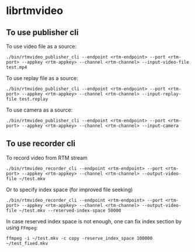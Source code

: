 # librtmvideo
## To use publisher cli

To use video file as a source:
```shell
./bin/rtmvideo_publisher_cli --endpoint <rtm-endpoint> --port <rtm-port> --appkey <rtm-appkey> --channel <rtm-channel> --input-video-file test.mp4
```

To use replay file as a source:
```shell
./bin/rtmvideo_publisher_cli --endpoint <rtm-endpoint> --port <rtm-port> --appkey <rtm-appkey> --channel <rtm-channel> --input-replay-file test.replay
```

To use camera as a source:
```shell
./bin/rtmvideo_publisher_cli --endpoint <rtm-endpoint> --port <rtm-port> --appkey <rtm-appkey> --channel <rtm-channel> --input-camera
```

## To use recorder cli

To record video from RTM stream
```shell
./bin/rtmvideo_recorder_cli --endpoint <rtm-endpoint> --port <rtm-port> --appkey <rtm-appkey> --channel <rtm-channel> --output-video-file ~/test.mkv
```

Or to specify index space (for improved file seeking)
```shell
./bin/rtmvideo_recorder_cli --endpoint <rtm-endpoint> --port <rtm-port> --appkey <rtm-appkey> --channel <rtm-channel> --output-video-file ~/test.mkv --reserved-index-space 50000
```

In case reserved index space is not enough, one can fix index section by using `FFmpeg`:
```shell
ffmpeg -i ~/test.mkv -c copy -reserve_index_space 100000 ~/test_fixed.mkv
```